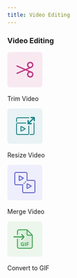 ```yaml
---
title: Video Editing
---
```


<TextBlock slots="heading" width="100%" theme="light"  alignment="yes"  className="py-0 text-align-left border-right div-p-0 left-content link linking wrapper-comp-editing" />

### Video Editing

<TextBlock slots="image , text" className="edit-text-block"/>

![Trim Video](../images/S_AniTrimVideo.png)

Trim Video

<TextBlock slots="image , text" className="edit-text-block"/>

![Resize Video](../images/S_AniResizeVedio.png)

Resize Video

<TextBlock slots="image , text" className="edit-text-block"/>

![Merge Vedio](../images/S_AniMergeVideo.png)

Merge Video

<TextBlock slots="image , text" className="edit-text-block"/>

![Convert to GIF](../images/S_AniConvertToGIF.png)

Convert to GIF